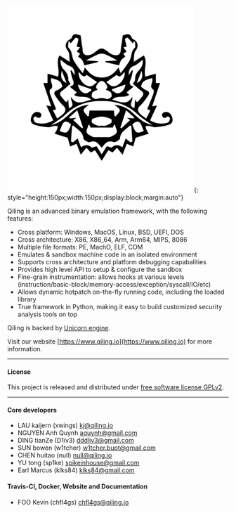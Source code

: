 ![Qiling Framework](img/qiling_small.png){: style="height:150px;width:150px;display:block;margin:auto"}

Qiling is an advanced binary emulation framework, with the following features:

- Cross platform: Windows, MacOS, Linux, BSD, UEFI, DOS
- Cross architecture: X86, X86_64, Arm, Arm64, MIPS, 8086
- Multiple file formats: PE, MachO, ELF, COM
- Emulates & sandbox machine code in an isolated environment
- Supports cross architecture and platform debugging capabalities
- Provides high level API to setup & configure the sandbox
- Fine-grain instrumentation: allows hooks at various levels (instruction/basic-block/memory-access/exception/syscall/IO/etc)
- Allows dynamic hotpatch on-the-fly running code, including the loaded library
- True framework in Python, making it easy to build customized security analysis tools on top

Qiling is backed by [Unicorn engine](https://www.unicorn-engine.org).

Visit our website [https://www.qiling.io](https://www.qiling.io) for more information.

---

#### License

This project is released and distributed under [free software license GPLv2](https://github.com/qilingframework/qiling/blob/master/COPYING).

---

#### Core developers

- LAU kaijern (xwings) <kj@qiling.io>
- NGUYEN Anh Quynh <aquynh@gmail.com>
- DING tianZe (D1iv3) <dddliv3@gmail.com>
- SUN bowen (w1tcher) <w1tcher.bupt@gmail.com>
- CHEN huitao (null) <null@qiling.io>
- YU tong (sp1ke) <spikeinhouse@gmail.com>
- Earl Marcus (klks84) <klks84@gmail.com> 

#### Travis-CI, Docker, Website and Documentation

- FOO Kevin (chfl4gs) <chfl4gs@qiling.io>
